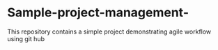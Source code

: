# Sample-project-management-
This repository contains a simple project demonstrating agile workflow using git hub
